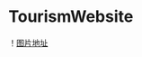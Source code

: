 # TourismWebsite
！[图片地址](https://github.com/1332962850/TourismWebsite/blob/master/impression/pc1.png)

